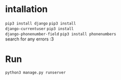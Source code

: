 # intallation
<code>pip3 install django</code>
<code>pip3 install django-currentuser</code>
<code>pip3 install django-phonenumber-field</code>
<code>pip3 install phonenumbers</code>
<br>
search for any errors :3

# Run

<code>python3 manage.py runserver</code>
